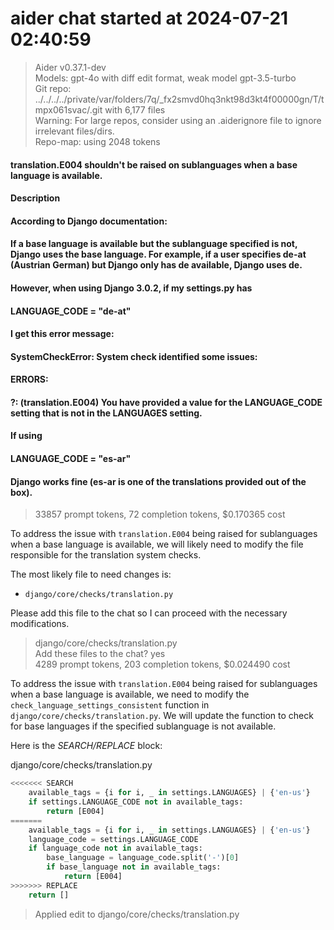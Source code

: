 
# aider chat started at 2024-07-21 02:40:59

> Aider v0.37.1-dev  
> Models: gpt-4o with diff edit format, weak model gpt-3.5-turbo  
> Git repo: ../../../../private/var/folders/7q/_fx2smvd0hq3nkt98d3kt4f00000gn/T/tmpx061svac/.git with 6,177 files  
> Warning: For large repos, consider using an .aiderignore file to ignore irrelevant files/dirs.  
> Repo-map: using 2048 tokens  

#### translation.E004 shouldn't be raised on sublanguages when a base language is available.  
#### Description  
#### 	  
#### According to Django documentation:  
#### If a base language is available but the sublanguage specified is not, Django uses the base language. For example, if a user specifies de-at (Austrian German) but Django only has de available, Django uses de.  
#### However, when using Django 3.0.2, if my settings.py has  
#### LANGUAGE_CODE = "de-at"  
#### I get this error message:  
#### SystemCheckError: System check identified some issues:  
#### ERRORS:  
#### ?: (translation.E004) You have provided a value for the LANGUAGE_CODE setting that is not in the LANGUAGES setting.  
#### If using  
#### LANGUAGE_CODE = "es-ar"  
#### Django works fine (es-ar is one of the translations provided out of the box).  
> 33857 prompt tokens, 72 completion tokens, $0.170365 cost  

To address the issue with `translation.E004` being raised for sublanguages when a base language is available, we will likely need to modify the file responsible for the translation system checks.

The most likely file to need changes is:
- `django/core/checks/translation.py`

Please add this file to the chat so I can proceed with the necessary modifications.

> django/core/checks/translation.py  
> Add these files to the chat? yes  
> 4289 prompt tokens, 203 completion tokens, $0.024490 cost  

To address the issue with `translation.E004` being raised for sublanguages when a base language is available, we need to modify the `check_language_settings_consistent` function in `django/core/checks/translation.py`. We will update the function to check for base languages if the specified sublanguage is not available.

Here is the *SEARCH/REPLACE* block:

django/core/checks/translation.py
```python
<<<<<<< SEARCH
    available_tags = {i for i, _ in settings.LANGUAGES} | {'en-us'}
    if settings.LANGUAGE_CODE not in available_tags:
        return [E004]
=======
    available_tags = {i for i, _ in settings.LANGUAGES} | {'en-us'}
    language_code = settings.LANGUAGE_CODE
    if language_code not in available_tags:
        base_language = language_code.split('-')[0]
        if base_language not in available_tags:
            return [E004]
>>>>>>> REPLACE
    return []
```

> Applied edit to django/core/checks/translation.py  
